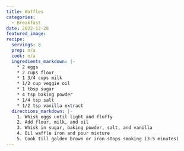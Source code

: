 ```yaml
---
title: Waffles
categories:
  - Breakfast
date: 2022-12-28
featured_image:
recipe:
  servings: 8
  prep: n/a
  cook: n/a
  ingredients_markdown: |-
    * 2 eggs
    * 2 cups flour
    * 1 3/4 cups milk
    * 1/2 cup veggie oil
    * 1 tbsp sugar
    * 4 tsp baking powder
    * 1/4 tsp salt
    * 1/2 tsp vanilla extract 
  directions_markdown: |-
    1. Whisk eggs until light and fluffy
    2. Add flour, milk, and oil
    3. Whisk in sugar, baking powder, salt, and vanilla
    4. Oil waffle iron and pour mixture
    5. Cook till golden brown or iron stops smoking (3-5 minutes)
---
```

